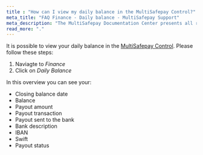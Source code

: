 ```yaml
---
title : "How can I view my daily balance in the MultiSafepay Control?"
meta_title: "FAQ Finance - Daily balance - MultiSafepay Support"
meta_description: "The MultiSafepay Documentation Center presents all relevant information about our Plugins and API. You can also find support pages for Payment Methods, Tools and General Questions as well as the contact details of our Support and Integration Teams."
read_more: "."
---
```


It is possible to view your daily balance in the [MultiSafepay Control](https://merchant.multisafepay.com/). Please follow these steps:

1. Naviagte to _Finance_
2. Click on _Daily Balance_

In this overview you can see your:

- Closing balance date
- Balance
- Payout amount
- Payout transaction
- Payout sent to the bank
- Bank description
- IBAN
- Swift
- Payout status

